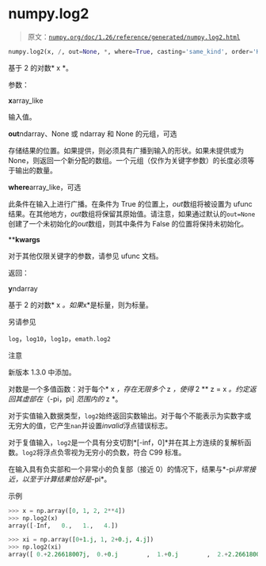 # numpy.log2

> 原文：[`numpy.org/doc/1.26/reference/generated/numpy.log2.html`](https://numpy.org/doc/1.26/reference/generated/numpy.log2.html)

```py
numpy.log2(x, /, out=None, *, where=True, casting='same_kind', order='K', dtype=None, subok=True[, signature, extobj]) = <ufunc 'log2'>
```

基于 2 的对数* x *。

参数：

**x**array_like

输入值。

**out**ndarray、None 或 ndarray 和 None 的元组，可选

存储结果的位置。如果提供，则必须具有广播到输入的形状。如果未提供或为 None，则返回一个新分配的数组。一个元组（仅作为关键字参数）的长度必须等于输出的数量。

**where**array_like，可选

此条件在输入上进行广播。在条件为 True 的位置上，*out*数组将被设置为 ufunc 结果。在其他地方，*out*数组将保留其原始值。请注意，如果通过默认的`out=None`创建了一个未初始化的*out*数组，则其中条件为 False 的位置将保持未初始化。

****kwargs**

对于其他仅限关键字的参数，请参见 ufunc 文档。

返回：

**y**ndarray

基于 2 的对数* x *。如果*x*是标量，则为标量。

另请参见

`log`，`log10`，`log1p`，`emath.log2`

注意

新版本 1.3.0 中添加。

对数是一个多值函数：对于每个* x *，存在无限多个* z *，使得* 2 ** z = x *。约定返回其虚部在*（-pi，pi] *范围内的* z *。

对于实值输入数据类型，`log2`始终返回实数输出。对于每个不能表示为实数字或无穷大的值，它产生`nan`并设置*invalid*浮点错误标志。

对于复值输入，`log2`是一个具有分支切割*[-inf，0]*并在其上方连续的复解析函数。`log2`将浮点负零视为无穷小的负数，符合 C99 标准。

在输入具有负实部和一个非常小的负复部（接近 0）的情况下，结果与*-pi*非常接近，以至于计算结果恰好是*-pi*。

示例

```py
>>> x = np.array([0, 1, 2, 2**4])
>>> np.log2(x)
array([-Inf,   0.,   1.,   4.]) 
```

```py
>>> xi = np.array([0+1.j, 1, 2+0.j, 4.j])
>>> np.log2(xi)
array([ 0.+2.26618007j,  0.+0.j        ,  1.+0.j        ,  2.+2.26618007j]) 
```
